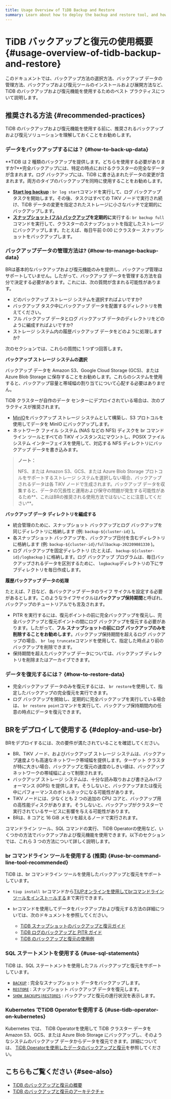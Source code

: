 ```yaml
---
title: Usage Overview of TiDB Backup and Restore
summary: Learn about how to deploy the backup and restore tool, and how to use it to back up and restore a TiDB cluster.
---
```


# TiDB バックアップと復元の使用概要 {#usage-overview-of-tidb-backup-and-restore}

このドキュメントでは、バックアップ方法の選択方法、バックアップ データの管理方法、バックアップおよび復元ツールのインストールおよび展開方法など、TiDB のバックアップおよび復元機能を使用するためのベスト プラクティスについて説明します。

## 推奨される方法 {#recommended-practices}

TiDB のバックアップおよび復元機能を使用する前に、推奨されるバックアップおよび復元ソリューションを理解しておくことをお勧めします。

### データをバックアップするには？ {#how-to-back-up-data}

**TiDB は 2 種類のバックアップを提供します。どちらを使用する必要がありますか?**完全バックアップには、特定の時点におけるクラスターの完全なデータが含まれます。ログ バックアップには、TiDB に書き込まれたデータの変更が含まれます。両方のタイプのバックアップを同時に使用することをお勧めします。

-   **<a href="/br/br-pitr-guide.md#start-log-backup">Start log backup</a>** : `br log start`コマンドを実行して、ログ バックアップ タスクを開始します。その後、タスクはすべての TiKV ノードで実行され続け、TiDB データの変更を指定されたストレージに小さなバッチで定期的にバックアップします。
-   **<a href="/br/br-snapshot-guide.md#back-up-cluster-snapshots">スナップショット (フル) バックアップ</a>を定期的に**実行する: `br backup full`コマンドを実行して、クラスターのスナップショットを指定したストレージにバックアップします。たとえば、毎日午前 0:00 にクラスター スナップショットをバックアップします。

### バックアップデータの管理方法は? {#how-to-manage-backup-data}

BRは基本的なバックアップおよび復元機能のみを提供し、バックアップ管理はサポートしていません。したがって、バックアップ データを管理する方法を自分で決定する必要があります。これには、次の質問が含まれる可能性があります。

-   どのバックアップ ストレージ システムを選択すればよいですか?
-   バックアップ タスク中にバックアップ データを配置するディレクトリを教えてください。
-   フル バックアップ データとログ バックアップ データのディレクトリをどのように編成すればよいですか?
-   ストレージ システム内の履歴バックアップ データをどのように処理しますか?

次のセクションでは、これらの質問に 1 つずつ回答します。

**バックアップ ストレージ システムの選択**

バックアップ データを Amazon S3、Google Cloud Storage (GCS)、または Azure Blob Storage に保存することをお勧めします。これらのシステムを使用すると、バックアップ容量と帯域幅の割り当てについて心配する必要はありません。

TiDB クラスターが自作のデータ センターにデプロイされている場合は、次のプラクティスが推奨されます。

-   [MinIO](https://docs.min.io/docs/minio-quickstart-guide.html)をバックアップ ストレージ システムとして構築し、S3 プロトコルを使用してデータを MinIO にバックアップします。
-   ネットワーク ファイル システム (NAS などの NFS) ディスクを br コマンドライン ツールとすべての TiKV インスタンスにマウントし、POSIX ファイル システム インターフェイスを使用して、対応する NFS ディレクトリにバックアップ データを書き込みます。

> **ノート：**
>
> NFS、または Amazon S3、GCS、または Azure Blob Storage プロトコルをサポートするストレージ システムを選択しない場合、バックアップされるデータは各 TiKV ノードで生成されます。バックアップ データを収集すると、データの冗長性と運用および保守の問題が発生する可能性があるため**、これはBRの推奨される使用方法ではないことに注意してください**。

**バックアップ データ ディレクトリを編成する**

-   統合管理のために、スナップショット バックアップとログ バックアップを同じディレクトリに格納します (例: `backup-${cluster-id}` )。
-   各スナップショット バックアップを、バックアップ日付を含むディレクトリに格納します (例: `backup-${cluster-id}/fullbackup-202209081330` )。
-   ログ バックアップを固定ディレクトリ (たとえば、 `backup-${cluster-id}/logbackup` ) に格納します。ログ バックアップ プログラムは、毎日バックアップされるデータを区別するために、 `logbackup`ディレクトリの下にサブディレクトリを毎日作成します。

**履歴バックアップ データの処理**

たとえば、7 日など、各バックアップ データのライフ サイクルを設定する必要があるとします。このようなライフサイクルは**バックアップ保持期間**と呼ばれ、バックアップのチュートリアルでも言及されます。

-   PITR を実行するには、復元ポイントの前に完全バックアップを復元し、完全バックアップと復元ポイントの間にログ バックアップを復元する必要があります。したがって、**フル スナップショットの前にログ バックアップのみを削除することをお勧めします**。バックアップ保持期間を超えるログ バックアップの場合、 `br log truncate`コマンドを使用して、指定した時点より前のバックアップを削除できます。
-   保持期間を超えたバックアップ データについては、バックアップ ディレクトリを削除またはアーカイブできます。

### データを復元するには？ {#how-to-restore-data}

-   完全バックアップ データのみを復元するには、 `br restore`を使用して、指定したバックアップの完全復元を実行できます。
-   ログ バックアップを開始し、定期的に完全バックアップを実行している場合は、 `br restore point`コマンドを実行して、バックアップ保持期間内の任意の時点にデータを復元できます。

## BRをデプロイして使用する {#deploy-and-use-br}

BRをデプロイするには、次の要件が満たされていることを確認してください。

-   BR、TiKV ノード、およびバックアップ ストレージ システムは、バックアップ速度よりも高速なネットワーク帯域幅を提供します。ターゲット クラスタが特に大きい場合、バックアップと復元の速度のしきい値は、バックアップ ネットワークの帯域幅によって制限されます。
-   バックアップ ストレージ システムは、十分な読み取りおよび書き込みパフォーマンス (IOPS) を提供します。そうしないと、バックアップまたは復元中にパフォーマンスのボトルネックになる可能性があります。
-   TiKV ノードには、少なくとも 2 つの追加の CPU コアと、バックアップ用の高性能ディスクがあります。そうしないと、バックアップがクラスターで実行されているサービスに影響を与える可能性があります。
-   BRは、8 コアと 16 GiB メモリを超えるノードで実行されます。

コマンドライン ツール、SQL コマンドの実行、 TiDB Operatorの使用など、いくつかの方法でバックアップおよび復元機能を使用できます。以下のセクションでは、これら 3 つの方法について詳しく説明します。

### br コマンドライン ツールを使用する (推奨) {#use-br-command-line-tool-recommended}

TiDB は、br コマンドライン ツールを使用したバックアップと復元をサポートしています。

-   `tiup install br`コマンドから[TiUPオンラインを使用してbrコマンドラインツールをインストールする](/migration-tools.md#install-tools-using-tiup)まで実行できます。
-   `br`コマンドを使用してデータをバックアップおよび復元する方法の詳細については、次のドキュメントを参照してください。

    -   [TiDB スナップショットのバックアップと復元ガイド](/br/br-snapshot-guide.md)
    -   [TiDB ログのバックアップと PITR ガイド](/br/br-pitr-guide.md)
    -   [TiDB のバックアップと復元の使用例](/br/backup-and-restore-use-cases.md)

### SQL ステートメントを使用する {#use-sql-statements}

TiDB は、SQL ステートメントを使用したフル バックアップと復元をサポートしています。

-   [`BACKUP`](/sql-statements/sql-statement-backup.md) : 完全なスナップショット データをバックアップします。
-   [`RESTORE`](/sql-statements/sql-statement-restore.md) : スナップショット バックアップ データを復元します。
-   [`SHOW BACKUPS|RESTORES`](/sql-statements/sql-statement-show-backups.md) : バックアップと復元の進行状況を表示します。

### Kubernetes でTiDB Operatorを使用する {#use-tidb-operator-on-kubernetes}

Kubernetes では、 TiDB Operatorを使用して TiDB クラスター データを Amazon S3、GCS、または Azure Blob Storage にバックアップし、そのようなシステムのバックアップ データからデータを復元できます。詳細については、 [TiDB Operatorを使用したデータのバックアップと復元](https://docs.pingcap.com/tidb-in-kubernetes/stable/backup-restore-overview)を参照してください。

## こちらもご覧ください {#see-also}

-   [TiDB のバックアップと復元の概要](/br/backup-and-restore-overview.md)
-   [TiDB のバックアップと復元のアーキテクチャ](/br/backup-and-restore-design.md)
